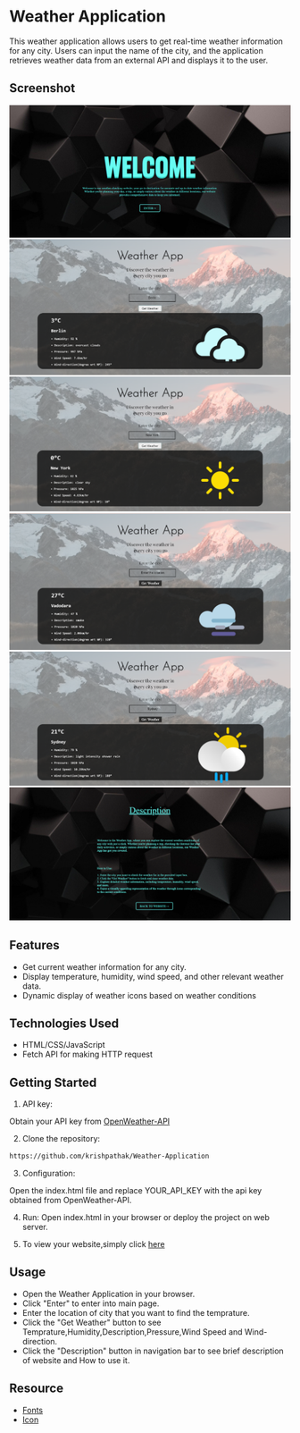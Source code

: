 
# Weather Application

This weather application allows users to get real-time weather information for any city. Users can input the name of the city, and the application retrieves weather data from an external API and displays it to the user.

## Screenshot
![Weather Application](https://github.com/krishpathak/Weather-Application/blob/master/Screenshot%202024-02-07%20113304.png)
![Weather Application](https://github.com/krishpathak/Weather-Application/blob/master/Screenshot%202024-02-07%20113904.png)
![Weather Application](https://github.com/krishpathak/Weather-Application/blob/master/Screenshot%202024-02-07%20113953.png)
![Weather Application](https://github.com/krishpathak/Weather-Application/blob/master/Screenshot%202024-02-07%20114126.png)
![Weather Application](https://github.com/krishpathak/Weather-Application/blob/master/Screenshot%202024-02-07%20114417.png)
![Weather Application](https://github.com/krishpathak/Weather-Application/blob/master/Screenshot%202024-02-07%20115142.png)


## Features
- Get current weather information for any city.
- Display temperature, humidity, wind speed, and other relevant weather data.
- Dynamic display of weather icons based on weather conditions

## Technologies Used
- HTML/CSS/JavaScript
- Fetch API for making HTTP request

## Getting Started

1. API key:

Obtain your API key from [OpenWeather-API](https://home.openweathermap.org/)

2. Clone the repository:

```bash
https://github.com/krishpathak/Weather-Application
```

3. Configuration:

Open the index.html file and replace YOUR_API_KEY with the api key obtained from OpenWeather-API.

4. Run:
Open index.html in your browser or deploy the project on web server.

5. To view your website,simply click [here](https://krishpathak.github.io/Weather-Application/)

## Usage
- Open the Weather Application in your browser.
- Click "Enter" to enter into main page.
- Enter the location of city that you want to find the temprature.
- Click the "Get Weather" button to see Temprature,Humidity,Description,Pressure,Wind Speed and Wind-direction.
- Click the "Description" button in navigation bar to see brief description of website and How to use it.

## Resource
- [Fonts](https://fonts.google.com/)
- [Icon](https://www.iconfinder.com/)



